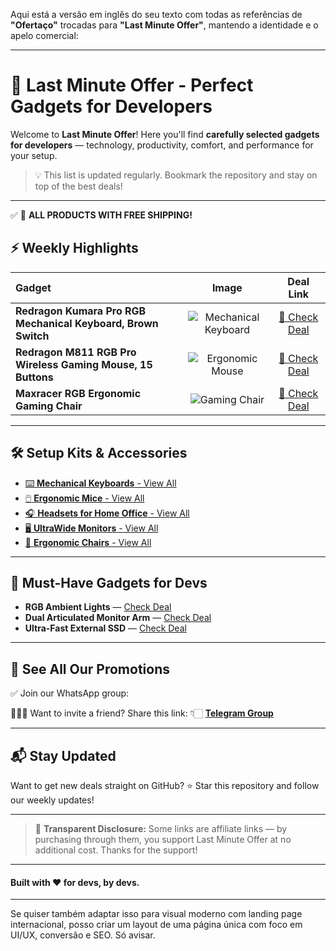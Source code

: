 Aqui está a versão em inglês do seu texto com todas as referências de **"Ofertaço"** trocadas para **"Last Minute Offer"**, mantendo a identidade e o apelo comercial:

---

# 🚀 Last Minute Offer - Perfect Gadgets for Developers

Welcome to **Last Minute Offer**!
Here you'll find **carefully selected gadgets for developers** — technology, productivity, comfort, and performance for your setup.

> 💡 This list is updated regularly. Bookmark the repository and stay on top of the best deals!

---

✅ 🚚 **ALL PRODUCTS WITH FREE SHIPPING!**

## ⚡ Weekly Highlights

| Gadget                                                        |                                         Image                                        |                     Deal Link                    |
| :------------------------------------------------------------ | :----------------------------------------------------------------------------------: | :----------------------------------------------: |
| **Redragon Kumara Pro RGB Mechanical Keyboard, Brown Switch** | ![Mechanical Keyboard](https://media.fripixel.com.br/img/ofertaco-dev/teclado01.jpg) | [🔗 Check Deal](https://shop.ofertaco.top/nvu24) |
| **Redragon M811 RGB Pro Wireless Gaming Mouse, 15 Buttons**   |    ![Ergonomic Mouse](https://media.fripixel.com.br/img/ofertaco-dev/mouse01.jpg)    | [🔗 Check Deal](https://shop.ofertaco.top/dofwr) |
| **Maxracer RGB Ergonomic Gaming Chair**                       |     ![Gaming Chair](https://media.fripixel.com.br/img/ofertaco-dev/cadeira01.jpg)    | [🔗 Check Deal](https://shop.ofertaco.top/lz9ng) |

---

## 🛠️ Setup Kits & Accessories

* [⌨️ **Mechanical Keyboards** - View All](https://shop.ofertaco.top/teclados-dev)
* [🖱️ **Ergonomic Mice** - View All](https://shop.ofertaco.top/mouses-pra-devs)
* [🎧 **Headsets for Home Office** - View All](https://shop.ofertaco.top/headsets-gamer)
* [🖥️ **UltraWide Monitors** - View All](https://shop.ofertaco.top/monitores-gamer)
* [💺 **Ergonomic Chairs** - View All](https://shop.ofertaco.top/cadeiras-gamer)

---

## 🧰 Must-Have Gadgets for Devs

* **RGB Ambient Lights** — [Check Deal](https://shop.ofertaco.top/x589f)
* **Dual Articulated Monitor Arm** — [Check Deal](https://shop.ofertaco.top/nxiew)
* **Ultra-Fast External SSD** — [Check Deal](https://shop.ofertaco.top/94xqg)

---

## 📲 See All Our Promotions

✅ Join our WhatsApp group:

👨‍👩‍👦 Want to invite a friend? Share this link: 👇🏻
**[Telegram Group](https://tm.me/lastminoff)**

---

## 📬 Stay Updated

Want to get new deals straight on GitHub?
⭐ Star this repository and follow our weekly updates!

---

> 📢 **Transparent Disclosure:** Some links are affiliate links — by purchasing through them, you support Last Minute Offer at no additional cost. Thanks for the support!

---

#### Built with ❤️ for devs, by devs.

---

Se quiser também adaptar isso para visual moderno com landing page internacional, posso criar um layout de uma página única com foco em UI/UX, conversão e SEO. Só avisar.
